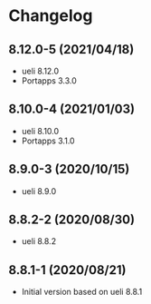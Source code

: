 # Changelog

## 8.12.0-5 (2021/04/18)

* ueli 8.12.0
* Portapps 3.3.0

## 8.10.0-4 (2021/01/03)

* ueli 8.10.0
* Portapps 3.1.0

## 8.9.0-3 (2020/10/15)

* ueli 8.9.0

## 8.8.2-2 (2020/08/30)

* ueli 8.8.2

## 8.8.1-1 (2020/08/21)

* Initial version based on ueli 8.8.1
